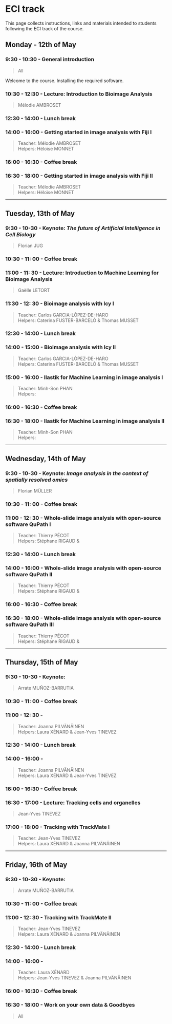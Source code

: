 # ECI track

This page collects instructions, links and materials intended to students following the ECI track of the course. 

## Monday - 12th of May

### 9:30 - 10:30 - General introduction

> All

Welcome to the course. 
Installing the required software.

### 10:30 - 12:30 - Lecture: Introduction to Bioimage Analysis

> Mélodie AMBROSET

### 12:30 - 14:00 - Lunch break

### 14:00 - 16:00 - Getting started in image analysis with Fiji I

> Teacher: Mélodie AMBROSET <br>
> Helpers: Héloïse MONNET

### 16:00 - 16:30 - Coffee break

### 16:30 - 18:00 - Getting started in image analysis with Fiji II

> Teacher: Mélodie AMBROSET <br>
> Helpers: Héloïse MONNET


---

## Tuesday, 13th of May

### 9:30 - 10-30 - Keynote: _The future of Artificial Intelligence in Cell Biology_

> Florian JUG

### 10:30 - 11: 00 - Coffee break

### 11:00 - 11: 30 - Lecture: Introduction to Machine Learning for Bioimage Analysis

> Gaëlle LETORT

### 11:30 - 12: 30 - Bioimage analysis with Icy I

> Teacher: Carlos GARCIA-LÒPEZ-DE-HARO <br>
> Helpers: Caterina FUSTER-BARCELÓ & Thomas MUSSET

### 12:30 - 14:00 - Lunch break

### 14:00 - 15:00 - Bioimage analysis with Icy II

> Teacher: Carlos GARCIA-LÒPEZ-DE-HARO <br>
> Helpers: Caterina FUSTER-BARCELÓ & Thomas MUSSET

### 15:00 - 16:00 - Ilastik for Machine Learning in image analysis I

> Teacher: Minh-Son PHAN <br>
> Helpers:

### 16:00 - 16:30 - Coffee break

### 16:30 - 18:00 - Ilastik for Machine Learning in image analysis II

> Teacher: Minh-Son PHAN <br>
> Helpers:

---

## Wednesday, 14th of May

### 9:30 - 10-30 - Keynote: _Image analysis in the context of spatially resolved omics_

> Florian MÜLLER

### 10:30 - 11: 00 - Coffee break

### 11:00 - 12: 30 - Whole-slide image analysis with open-source software QuPath I

> Teacher: Thierry PÉCOT <br>
> Helpers: Stéphane RIGAUD &

### 12:30 - 14:00 - Lunch break

### 14:00 - 16:00 - Whole-slide image analysis with open-source software QuPath II

> Teacher: Thierry PÉCOT <br>
> Helpers: Stéphane RIGAUD &

### 16:00 - 16:30 - Coffee break

### 16:30 - 18:00 - Whole-slide image analysis with open-source software QuPath III

> Teacher: Thierry PÉCOT <br>
> Helpers: Stéphane RIGAUD &

---

## Thursday, 15th of May

### 9:30 - 10-30 - Keynote: 

> Arrate MUÑOZ-BARRUTIA

### 10:30 - 11: 00 - Coffee break

### 11:00 - 12: 30 - 

> Teacher: Joanna PILVÄNÄINEN <br>
> Helpers: Laura XÉNARD & Jean-Yves TINEVEZ

### 12:30 - 14:00 - Lunch break


### 14:00 - 16:00 - 

> Teacher: Joanna PILVÄNÄINEN <br>
> Helpers: Laura XÉNARD & Jean-Yves TINEVEZ

### 16:00 - 16:30 - Coffee break

### 16:30 - 17:00 - Lecture: Tracking cells and organelles

> Jean-Yves TINEVEZ

### 17:00 - 18:00 - Tracking with TrackMate I

> Teacher: Jean-Yves TINEVEZ <br>
> Helpers: Laura XÉNARD & Joanna PILVÄNÄINEN

---

## Friday, 16th of May

### 9:30 - 10-30 - Keynote: 

> Arrate MUÑOZ-BARRUTIA

### 10:30 - 11: 00 - Coffee break

### 11:00 - 12: 30 - Tracking with TrackMate II

> Teacher: Jean-Yves TINEVEZ <br>
> Helpers: Laura XÉNARD & Joanna PILVÄNÄINEN

### 12:30 - 14:00 - Lunch break

### 14:00 - 16:00 - 

> Teacher: Laura XÉNARD <br>
> Helpers: Jean-Yves TINEVEZ & Joanna PILVÄNÄINEN

### 16:00 - 16:30 - Coffee break

### 16:30 - 18:00 - Work on your own data & Goodbyes

> All

